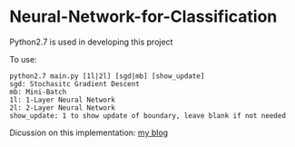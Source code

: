 # Neural-Network-for-Classification
Python2.7 is used in developing this project

To use:

    python2.7 main.py [1l|2l] [sgd|mb] [show_update]
    sgd: Stochasitc Gradient Descent
    mb: Mini-Batch
	1l: 1-Layer Neural Network
	2l: 2-Layer Neural Network
	show_update: 1 to show update of boundary, leave blank if not needed

Dicussion on this implementation: [my blog](https://embedai.wordpress.com/2017/04/23/neural-network-for-multiclass-classification/)

